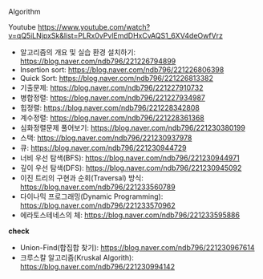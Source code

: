 Algorithm

Youtube 
https://www.youtube.com/watch?v=qQ5iLNjpxSk&list=PLRx0vPvlEmdDHxCvAQS1_6XV4deOwfVrz


- 알고리즘의 개요 및 실습 환경 설치하기: https://blog.naver.com/ndb796/221226794899
- Insertion sort: https://blog.naver.com/ndb796/221226806398
- Quick Sort: https://blog.naver.com/ndb796/221226813382
- 기출문제: https://blog.naver.com/ndb796/221227910732
- 병합정렬: https://blog.naver.com/ndb796/221227934987
- 힙정렬: https://blog.naver.com/ndb796/221228342808
- 계수정렬: https://blog.naver.com/ndb796/221228361368
- 심화정렬문제 풀어보기: https://blog.naver.com/ndb796/221230380199
- 스택: https://blog.naver.com/ndb796/221230937978
- 큐: https://blog.naver.com/ndb796/221230944729
- 너비 우선 탐색(BFS): https://blog.naver.com/ndb796/221230944971
- 깊이 우선 탐색(DFS): https://blog.naver.com/ndb796/221230945092
- 이진 트리의 구현과 순회(Traversal) 방식: https://blog.naver.com/ndb796/221233560789
- 다이나믹 프로그래밍(Dynamic Programming): https://blog.naver.com/ndb796/221233570962
- 에라토스테네스의 체: https://blog.naver.com/ndb796/221233595886

**check**
- Union-Find(합집합 찾기): https://blog.naver.com/ndb796/221230967614
- 크루스칼 알고리즘(Kruskal Algorith): https://blog.naver.com/ndb796/221230994142